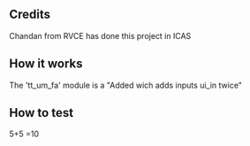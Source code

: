 <!---

This file is used to generate your project datasheet. Please fill in the information below and delete any unused
sections.

You can also include images in this folder and reference them in the markdown. Each image must be less than
512 kb in size, and the combined size of all images must be less than 1 MB.
-->
## Credits
Chandan from RVCE has done this project in ICAS

## How it works

The 'tt_um_fa' module is a "Added wich adds inputs ui_in twice"

## How to test

5+5 =10


